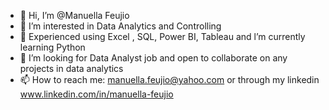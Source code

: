 - 👋 Hi, I’m @Manuella Feujio
- 👀 I’m interested in Data Analytics and Controlling
- 🌱 Experienced using Excel , SQL, Power BI, Tableau and l’m currently learning Python
- 💞️ I’m looking for Data Analyst job and open to collaborate on any projects in data analytics
- 📫 How to reach me: manuella.feujio@yahoo.com or through my linkedin www.linkedin.com/in/manuella-feujio

<!---
ManuellaFe/ManuellaFe is a ✨ special ✨ repository because its `README.md` (this file) appears on your GitHub profile.
You can click the Preview link to take a look at your changes.
--->

